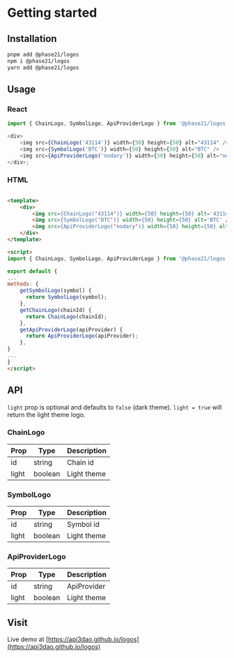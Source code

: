 # Getting started

## Installation

```bash
pnpm add @phase21/logos
npm i @phase21/logos
yarn add @phase21/logos
```

## Usage

### React

```js
import { ChainLogo, SymbolLogo, ApiProviderLogo } from '@phase21/logos';

<div>
    <img src={ChainLogo('43114')} width={50} height={50} alt="43114" />
    <img src={SymbolLogo('BTC')} width={50} height={50} alt="BTC" />
    <img src={ApiProviderLogo('nodary')} width={50} height={50} alt="nodary" />
</div>;
```

### HTML

```html

<template>
    <div>
        <img src={ChainLogo('43114')} width={50} height={50} alt='43114' />
        <img src={SymbolLogo('BTC')} width={50} height={50} alt='BTC' />
        <img src={ApiProviderLogo('nodary')} width={50} height={50} alt='nodary' />
    </div>
</template>

<script>
import { ChainLogo, SymbolLogo, ApiProviderLogo } from '@phase21/logos';

export default {
...
methods: {
    getSymbolLogo(symbol) {
      return SymbolLogo(symbol);
    },
    getChainLogo(chainId) {
      return ChainLogo(chainId);
    },
    getApiProviderLogo(apiProvider) {
      return ApiProviderLogo(apiProvider);
    },
}
...
}
</script>
```

## API

`light` prop is optional and defaults to `false` (dark theme). `light = true` will return the light theme logo.

### ChainLogo

| Prop  | Type    | Description |
| ----- | ------- | ----------- |
| id    | string  | Chain id    |
| light | boolean | Light theme |

### SymbolLogo

| Prop  | Type    | Description |
| ----- | ------- | ----------- |
| id    | string  | Symbol id   |
| light | boolean | Light theme |

### ApiProviderLogo

| Prop  | Type    | Description |
| ----- | ------- | ----------- |
| id    | string  | ApiProvider |
| light | boolean | Light theme |

## Visit

Live demo at [https://api3dao.github.io/logos](https://api3dao.github.io/logos)
